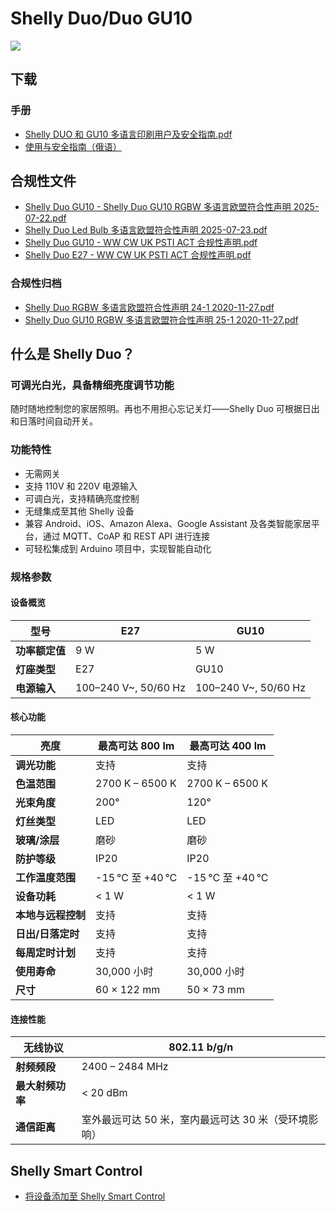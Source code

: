 # Shelly Duo/Duo GU10

![](https://kb.shelly.cloud/__attachments/229146742/image-20220920-070145.png?inst-v=06e25fb6-1df6-4585-801d-931808676f21)

## 下载

### 手册

- [Shelly DUO 和 GU10 多语言印刷用户及安全指南.pdf](https://kb.shelly.cloud/__attachments/64028758/Shelly%20DUO%20and%20GU10%20multilingual%20printed%20user%20and%20safety%20guide.pdf?inst-v=06e25fb6-1df6-4585-801d-931808676f21)
- [使用与安全指南（俄语）](../knowledge-base/shelly-duo-duo-gu10-1)

## 合规性文件

- [Shelly Duo GU10 - Shelly Duo GU10 RGBW 多语言欧盟符合性声明 2025-07-22.pdf](https://kb.shelly.cloud/__attachments/266174494/Shelly%20Duo%20GU10%20-%20Shelly%20Duo%20GU10%20RGBW%20multilingual%20EU%20declaration%20of%20conformity%202025-07-22.pdf?inst-v=06e25fb6-1df6-4585-801d-931808676f21)
- [Shelly Duo Led Bulb 多语言欧盟符合性声明 2025-07-23.pdf](https://kb.shelly.cloud/__attachments/266174494/Shelly%20Duo%20Led%20Bulb%20multilingual%20EU%20declaration%20of%20conformity%202025-07-23.pdf?inst-v=06e25fb6-1df6-4585-801d-931808676f21)
- [Shelly Duo GU10 - WW CW UK PSTI ACT 合规性声明.pdf](https://kb.shelly.cloud/__attachments/266174494/Shelly%20Duo%20GU10%20-%20WW%20CW%20UK%20PSTI%20ACT%20Statement%20of%20compliance.pdf?inst-v=06e25fb6-1df6-4585-801d-931808676f21)
- [Shelly Duo E27 - WW CW UK PSTI ACT 合规性声明.pdf](https://kb.shelly.cloud/__attachments/266174494/Shelly%20Duo%20E27%20-%20WW%20CW%20UK%20PSTI%20ACT%20Statement%20of%20compliance.pdf?inst-v=06e25fb6-1df6-4585-801d-931808676f21)

### 合规性归档

- [Shelly Duo RGBW 多语言欧盟符合性声明 24-1 2020-11-27.pdf](https://kb.shelly.cloud/__attachments/64028758/Shelly%20Duo%20RGBW%20multilingual%20EU%20declaration%20of%20conformity%2024-1%202020-11-27.pdf?inst-v=06e25fb6-1df6-4585-801d-931808676f21)
- [Shelly Duo GU10 RGBW 多语言欧盟符合性声明 25-1 2020-11-27.pdf](https://kb.shelly.cloud/__attachments/64028758/Shelly%20Duo%20GU10%20RGBW%20multilingual%20EU%20declaration%20of%20conformity%2025-1%202020-11-27.pdf?inst-v=06e25fb6-1df6-4585-801d-931808676f21)

## 什么是 Shelly Duo？

### 可调光白光，具备精细亮度调节功能

随时随地控制您的家居照明。再也不用担心忘记关灯——Shelly Duo 可根据日出和日落时间自动开关。

### 功能特性

- 无需网关  
- 支持 110V 和 220V 电源输入  
- 可调白光，支持精确亮度控制  
- 无缝集成至其他 Shelly 设备  
- 兼容 Android、iOS、Amazon Alexa、Google Assistant 及各类智能家居平台，通过 MQTT、CoAP 和 REST API 进行连接  
- 可轻松集成到 Arduino 项目中，实现智能自动化

### 规格参数

#### 设备概览

| **型号** | **E27** | **GU10** |
|----------|--------|--------|
| **功率额定值** | 9 W | 5 W |
| **灯座类型** | E27 | GU10 |
| **电源输入** | 100–240 V~, 50/60 Hz | 100–240 V~, 50/60 Hz |

#### 核心功能

| **亮度** | 最高可达 800 lm | 最高可达 400 lm |
|----------|------------------|------------------|
| **调光功能** | 支持 | 支持 |
| **色温范围** | 2700 K – 6500 K | 2700 K – 6500 K |
| **光束角度** | 200° | 120° |
| **灯丝类型** | LED | LED |
| **玻璃/涂层** | 磨砂 | 磨砂 |
| **防护等级** | IP20 | IP20 |
| **工作温度范围** | -15 °C 至 +40 °C | -15 °C 至 +40 °C |
| **设备功耗** | < 1 W | < 1 W |
| **本地与远程控制** | 支持 | 支持 |
| **日出/日落定时** | 支持 | 支持 |
| **每周定时计划** | 支持 | 支持 |
| **使用寿命** | 30,000 小时 | 30,000 小时 |
| **尺寸** | 60 × 122 mm | 50 × 73 mm |

#### 连接性能

| **无线协议** | 802.11 b/g/n |
|---------------|-------------|
| **射频频段** | 2400 – 2484 MHz |
| **最大射频功率** | < 20 dBm |
| **通信距离** | 室外最远可达 50 米，室内最远可达 30 米（受环境影响） |

## Shelly Smart Control

- [将设备添加至 Shelly Smart Control](../knowledge-base/add-new-device)